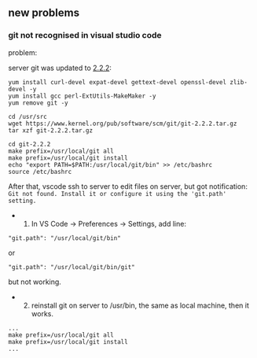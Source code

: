 ## new problems

### git not recognised in visual studio code
problem: 

server git was updated to [2.2.2](https://oracle-base.com/articles/linux/git-2-installation-on-linux):
```
yum install curl-devel expat-devel gettext-devel openssl-devel zlib-devel -y
yum install gcc perl-ExtUtils-MakeMaker -y
yum remove git -y

cd /usr/src
wget https://www.kernel.org/pub/software/scm/git/git-2.2.2.tar.gz
tar xzf git-2.2.2.tar.gz

cd git-2.2.2
make prefix=/usr/local/git all
make prefix=/usr/local/git install
echo "export PATH=$PATH:/usr/local/git/bin" >> /etc/bashrc
source /etc/bashrc
```
After that, vscode ssh to server to edit files on server, but got notification: 
`Git not found. Install it or configure it using the 'git.path' setting.`

* 1. In VS Code -> Preferences -> Settings, add line: 
```
"git.path": "/usr/local/git/bin"
```
or 
```
"git.path": "/usr/local/git/bin/git"
```
but not working.

* 2. reinstall git on server to /usr/bin, the same as local machine, then it works.
```
...
make prefix=/usr/local/git all
make prefix=/usr/local/git install
...
```


